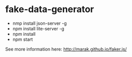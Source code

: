 # fake-data-generator

- nmp install json-server -g
- npm install lite-server -g
- npm install
- npm start


See more information here: http://marak.github.io/faker.js/

